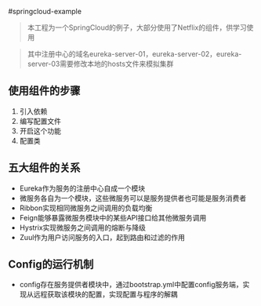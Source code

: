 #springcloud-example

> 本工程为一个SpringCloud的例子，大部分使用了Netflix的组件，供学习使用

> 其中注册中心的域名eureka-server-01，eureka-server-02，eureka-server-03需要修改本地的hosts文件来模拟集群

## 使用组件的步骤
1. 引入依赖
2. 编写配置文件
3. 开启这个功能
4. 配置类

## 五大组件的关系
- Eureka作为服务的注册中心自成一个模块
- 微服务各自为一个模块，这些微服务可以是服务提供者也可能是服务消费者
- Ribbon实现相同微服务之间调用的负载均衡
- Feign能够暴露微服务模块中的某些API接口给其他微服务调用
- Hystrix实现微服务之间调用的熔断与降级
- Zuul作为用户访问服务的入口，起到路由和过滤的作用

## Config的运行机制  
- config存在服务提供者模块中，通过bootstrap.yml中配置config服务端，实现从远程获取该模块的配置，实现配置与程序的解耦